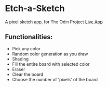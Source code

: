 # Etch-a-Sketch

A pixel sketch app, for The Odin Project
[Live App](https://vleclerc-esketch.netlify.app/)

## Functionalities:

- Pick any color
- Random color generation as you draw
- Shading
- Fill the entire board with selected color
- Eraser
- Clear the board
- Choose the number of 'pixels' of the board
